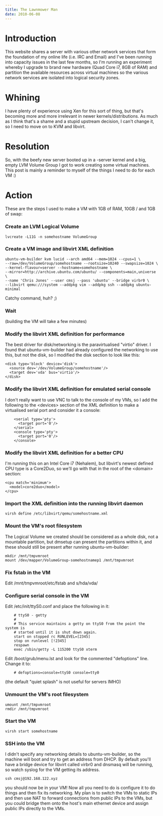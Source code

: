 ```yaml
---
title: The Lawnmower Man
date: 2010-06-08
---
```


Introduction
============

This website shares a server with various other network services that form the foundation of my online life (i.e. IRC and Email) and I've been running into capacity issues in the last few months, so I'm running an experiment whereby I upgrade to brand new hardware (Quad Core i7, 8GB of RAM) and partition the available resources across virtual machines so the various network services are isolated into logical security zones.

Whining
=======

I have plenty of experience using Xen for this sort of thing, but that's becoming more and more irrelevant in newer kernels/distributions. As much as I think that's a shame and a stupid upstream decision, I can't change it, so I need to move on to KVM and libvirt.

Resolution
==========

So, with the beefy new server booted up in a -server kernel and a big, empty LVM Volume Group I got to work creating some virtual machines. This post is mainly a reminder to myself of the things I need to do for each VM :)

Action
======

These are the steps I used to make a VM with 1GB of RAM, 10GB / and 1GB of swap:

### Create an LVM Logical Volume

```
lvcreate -L11G -n somehostname VolumeGroup
```

### Create a VM image and libvirt XML definition

```
ubuntu-vm-builder kvm lucid --arch amd64 --mem=1024 --cpus=1 \
--raw=/dev/VolumeGroup/somehostname --rootsize=10240 --swapsize=1024 \
--kernel-flavour=server --hostname=somehostname \
--mirror=http://archive.ubuntu.com/ubuntu/ --components=main,universe \
--name 'Chris Jones' --user cmsj --pass 'ubuntu' --bridge virbr0 \
--libvirt qemu:///system --addpkg vim --addpkg ssh --addpkg ubuntu-minimal
```

Catchy command, huh? ;)

### Wait

(building the VM will take a few minutes)

### Modify the libvirt XML definition for performance

The best driver for disk/networking is the paravirtualised "virtio" driver. I found that ubuntu-vm-builder had already configured the networking to use this, but not the disk, so I modified the disk section to look like this:

```
<disk type='block' device='disk'>
  <source dev='/dev/VolumeGroup/somehostname'/>
  <target dev='vda' bus='virtio'/>
</disk>
```

### Modify the libvirt XML definition for emulated serial console

I don't really want to use VNC to talk to the console of my VMs, so I add the following to the &lt;devices&gt; section of the XML definition to make a virtualised serial port and consider it a console:

```
    <serial type='pty'>
      <target port='0'/>
    </serial>
    <console type='pty'>
      <target port='0'/>
    </console>
```

### Modify the libvirt XML definition for a better CPU

I'm running this on an Intel Core i7 (Nehalem), but libvirt's newest defined CPU type is a Core2Duo, so we'll go with that in the root of the &lt;domain&gt; section:

```
<cpu match='minimum'>
  <model>core2duo</model>
</cpu>
```

### Import the XML definition into the running libvirt daemon

```
virsh define /etc/libvirt/qemu/somehostname.xml
```

### Mount the VM's root filesystem

The Logical Volume we created should be considered as a whole disk, not a mountable partition, but dmsetup can present the partitions within it, and these should still be present after running ubuntu-vm-builder:

```
mkdir /mnt/tmpvmroot
mount /dev/mapper/VolumeGroup-somehostnamep1 /mnt/tmpvmroot
```

### Fix fstab in the VM

Edit /mnt/tmpvmroot/etc/fstab and s/hda/vda/

### Configure serial console in the VM

Edit ﻿/etc/init/ttyS0.conf and place the following in it:

```
    # ttyS0 - getty
    #
    # This service maintains a getty on ttyS0 from the point the system is
    # started until it is shut down again.
    start on stopped rc RUNLEVEL=[2345]
    stop on runlevel [!2345]
    respawn
    exec /sbin/getty -L 115200 ttyS0 xterm
```

Edit /boot/grub/menu.lst and look for the commented "defoptions" line. Change it to:

```
    # defoptions=console=ttyS0 console=tty0
```

(the default "quiet splash" is not useful for servers IMHO)

### Unmount the VM's root filesystem

```
umount /mnt/tmpvmroot
rmdir /mnt/tmpvmroot
```

### Start the VM

```
virsh start somehostname
```

### SSH into the VM

I didn't specify any networking details to ubuntu-vm-builder, so the machine will boot and try to get an address from DHCP. By default you'll have a bridge device for libvirt called virbr0 and dnsmasq will be running, so watch syslog for the VM getting its address.

```
ssh cmsj@192.168.122.xyz
```

you should now be in your VM! Now all you need to do is configure it to do things and then fix its networking. My plan is to switch the VMs to static IPs and then use NAT to forward connections from public IPs to the VMs, but you could bridge them onto the host's main ethernet device and assign public IPs directly to the VMs.
